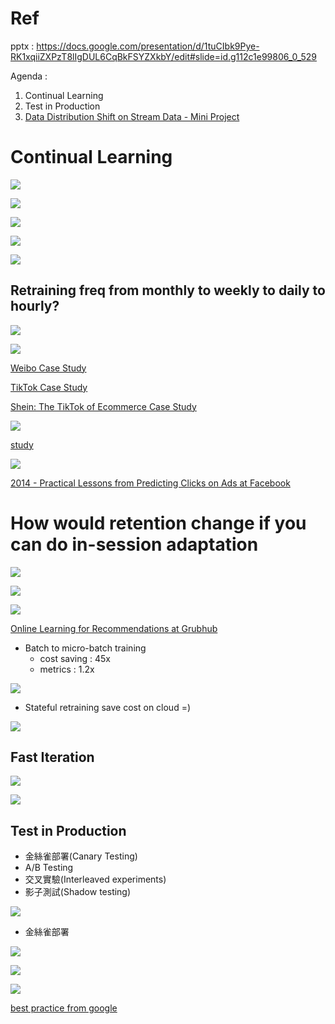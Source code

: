 # Ref


pptx : https://docs.google.com/presentation/d/1tuCIbk9Pye-RK1xqiiZXPzT8lIgDUL6CqBkFSYZXkbY/edit#slide=id.g112c1e99806_0_529

Agenda : 

1. Continual Learning
2. Test in Production
3. [Data Distribution Shift on Stream Data - Mini Project](https://stanford-cs329s.github.io/slides/cs329s_11_slides_data_distribution_shifts_streams_shreya_shankar.pdf)


# Continual Learning

<img src='./assets/11_1.png'></img>

<img src='./assets/11_2.png'></img>

<img src='./assets/11_3.png'></img>

<img src='./assets/11_4.png'></img>

<img src='./assets/11_5.png'></img>

## Retraining freq from monthly to weekly to daily to hourly?

<img src='./assets/11_6.png'></img>

<img src='./assets/11_7.png'></img>

[Weibo Case Study](https://www.youtube.com/watch?v=WQ520rWgd9A)

[TikTok Case Study](https://towardsdatascience.com/why-tiktok-made-its-user-so-obsessive-the-ai-algorithm-that-got-you-hooked-7895bb1ab423)

[Shein: The TikTok of Ecommerce Case Study](https://www.notboring.co/p/shein-the-tiktok-of-ecommerce)

<img src='./assets/11_8.png'></img>

[study](https://info.algorithmia.com/hubfs/2020/Reports/2021-Trends-in-ML/Algorithmia_2021_enterprise_ML_trends.pdf?hsLang=en-us)


<img src='./assets/11_9.png'></img>

[2014 - Practical Lessons from Predicting Clicks on Ads at
Facebook](https://scontent.ftpe2-2.fna.fbcdn.net/v/t39.8562-6/240842589_204052295113548_74168590424110542_n.pdf?_nc_cat=109&ccb=1-7&_nc_sid=ad8a9d&_nc_ohc=U5ri9dWzG7wAX-mZTYj&_nc_ht=scontent.ftpe2-2.fna&oh=00_AfBrvf-t6v6ENR09-ZvAo0uFQk3eCIfZ0rlSsUAR-C-KkA&oe=635F680A)


# How would retention change if you can do in-session adaptation

<img src='./assets/11_10.png'></img>

<img src='./assets/11_11.png'></img>

<img src='./assets/11_12.png'></img>

[Online Learning for Recommendations at Grubhub](https://arxiv.org/abs/2107.07106v1)

* Batch to micro-batch training 
  * cost saving : 45x
  * metrics : 1.2x

<img src='./assets/11_13.png'></img>

* Stateful retraining save cost on cloud =)

<img src='./assets/11_14.png'></img>

## Fast Iteration


<img src='./assets/11_15.png'></img>

<img src='./assets/11_16.png'></img>

## Test in Production

* 金絲雀部署(Canary Testing)
* A/B Testing
* 交叉實驗(Interleaved experiments)
* 影子測試(Shadow testing)

<img src='./assets/11_17.png'></img>

* 金絲雀部署

<img src='./assets/11_18.png'></img>

<img src='./assets/11_19.png'></img>

<img src='./assets/11_20.png'></img>

[best practice from google](https://cloud.google.com/architecture/application-deployment-and-testing-strategies#shadow_test_pattern)